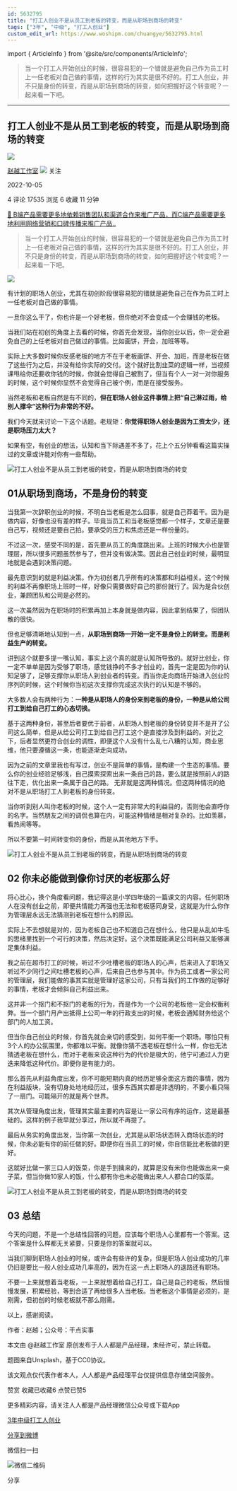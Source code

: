```yaml
---
id: 5632795
title: "打工人创业不是从员工到老板的转变，而是从职场到商场的转变"
tags: ["3年", "中级", "打工人创业"]
custom_edit_url: https://www.woshipm.com/chuangye/5632795.html
---
```

import { ArticleInfo } from '@site/src/components/ArticleInfo';

<ArticleInfo
    author="赵越工作室"
    authorLink="https://www.woshipm.com/u/1458436"
    published="2022-10-05"
    views={17535}
    comments={4}
    collects={6}
/>

> 当一个打工人开始创业的时候，很容易犯的一个错就是避免自己作为员工时上一任老板对自己做的事情，这样的行为其实是很不好的。打工人创业，并不只是身份的转变，而是从职场到商场的转变，如何把握好这个转变呢？一起来看一下吧。

---

## 打工人创业不是从员工到老板的转变，而是从职场到商场的转变

[![](https://static.woshipm.com/APP_U_202209_20220901001029_6681.jpg?imageView2/1/w/72/h/72/q/100)](https://www.woshipm.com/u/1458436)

[赵越工作室](https://www.woshipm.com/u/1458436) ![](https://static.woshipm.com/tag/1121_1@2x.png) 关注

2022-10-05

4 评论 17535 浏览 6 收藏 11 分钟

[🔗 B端产品需要更多地依赖销售团队和渠道合作来推广产品，而C端产品需要更多地利用网络营销和口碑传播来推广产品..](https://ke.qidianla.com/courses/bcpm)

> 当一个打工人开始创业的时候，很容易犯的一个错就是避免自己作为员工时上一任老板对自己做的事情，这样的行为其实是很不好的。打工人创业，并不只是身份的转变，而是从职场到商场的转变，如何把握好这个转变呢？一起来看一下吧。

![](https://image.woshipm.com/wp-files/2022/10/WwD8nz3VniW9FZN1Mqtt.jpg)

有计划的职场人创业，尤其在初创阶段很容易犯的错就是避免自己在作为员工时上一任老板对自己做的事情。

一旦你这么干了，你也许是一个好老板，但你绝对不会变成一个会赚钱的老板。

当我们站在初创的角度上去看的时候，你首先会发现，当你创业以后，你一定会避免自己的上任老板对自己做过的事情。比如画饼，开会，加班等等。

实际上大多数时候你反感老板的地方不在于老板画饼、开会、加班，而是老板在做了这些行为之后，并没有给你实际的交付。这个就好比割韭菜的逻辑一样，当视频课甩给你还要收你钱的时候，你就会觉得自己被割了，但当有个人一对一对你服务的时候，这个时候你显然不会觉得自己被个例，而是在接受服务。

当然老板和老板自然是有不同的，**但在职场人创业这件事情上把“自己淋过雨，给别人撑伞”这种行为非常的不好。**

我们今天就来讨论一下这个话题。老规矩：**你觉得职场人创业是因为工资太少，还是职场压力太大？**

如果有空，有创业的想法，认知和当下际遇差不多了，花上个五分钟看看这篇实操过的文章或许能对你有一些帮助。

![打工人创业不是从员工到老板的转变，而是从职场到商场的转变](https://image.woshipm.com/wp-files/2022/10/yyvruyYmrjsuiP3fzN5w.jpeg)

## 01从职场到商场，不是身份的转变

当我第一次辞职创业的时候，不明白当老板是怎么回事，就是自己莽着干。因为是做内容，好像也没有差的样子。毕竟当员工和当老板感觉都一个样子，文章还是要自己写，视频还是要自己拍。要承受的压力和焦虑还是一样份量的。

不过这一次，感受不同的是，首先要从员工的角度跳出来。上班的时候大小也是管理层，所以很多问题虽然参与了，但并没有做决策。因此自己创业的时候，最明显地就是会遇到决策问题。

最先意识到的就是利益决策。作为初创者几乎所有的决策都和利益相关。这个时候的利益不再像职场上班时一样，好像只需要做好自己的那份就行了。因为是合伙创业，兼顾团队和公司是必然的。

这一次虽然因为在职场时的积累再加上本身就是做内容，因此拿到结果了，但团队散的很快。

但也足够清晰地认知到一点，**从职场到商场一开始一定不是身份上的转变。而是利益生产的转变。**

讲到这个就要多提一嘴认知，事实上这个真的就是认知所导致的。就好比创业，你一定不单单是因为受够了职场，感觉钱挣的不多才创业的，首先一定是因为你的认知足够了，足够支撑你从职场人到创业者的转变。而当你走向商场开始进入创业的序列的时候，这个时候你当初这次支撑你完成这次执行的认知是不够的。

大多数人会有两种行为：**一种是从职场人的身份来到老板的身份，一种是从给公司打工到给自己打工的心态切换。**

基于这两种身份，甚至后者要优于前者，从职场人到老板的身份转变并不是开了公司这么简单，但是从给公司打工到给自己打工这个是直接涉及到利益的。对比之下，后者显然更符合创业的调性，即便这个人没有什么乱七八糟的认知，商业思维，他只要遵循这一条，也能逐渐走向成功。

因为之前的文章里我也有写过，创业不是简单的事情，是构建一个生态的事情。要么你的创业经验足够浅，自己摸索探索出来一条自己的路，要么就是按照前人的路往下走，优化出来一条属于自己的路。 无非就是这两种情况。但这两种情况的绝对不是从职场打工人到老板的身份转变。

当你听到别人叫你老板的时候，这个人一定有非常大的利益目的，否则他会直呼你的名字。当然朋友之间的调侃也算在内，可能这种情绪是相对复杂的。比如羡慕，看热闹等等。

所以不要第一时间转变你的身份，而是从其他地方下手。

![打工人创业不是从员工到老板的转变，而是从职场到商场的转变](https://image.woshipm.com/wp-files/2022/10/sV1Z1jwhej08lXhet4Wl.jpeg)

## 02 你未必能做到像你讨厌的老板那么好

将心比心，换个角度看问题，我记得这是小学四年级的一篇课文的内容。任何职场人在没有创业之前，即便共情能力再强也无法和老板感同身受，这就是为什么你作为管理层永远无法猜测到老板在想什么的原因。

实际上不去想就是对的，因为老板自己也不知道自己在想什么，他只是从乱如牛毛的思绪里找到一个可行的决策，然后决定好。这个决策既能满足公司利益又能够满足集体利益。

我之前在超市打工的时候，听过不少吐槽老板的职场人的心声，后来进入了职场又听过不少同行之间吐槽老板的心声，后来自己也参与其中。作为员工或者一家公司的管理层，我们能做的事其实就是管理好这家公司，只有当我们的工作做的足够好的事情，老板才会倾斜自己利益出来。

这并非一个抠门和不抠门的老板的行为，而是作为一个公司的老板他一定会权衡利弊。当一个部门月产出抵得上公司一年的行政支出的时候，老板会通知财务给这个部门的人加工资。

但当你自己创业的时候，你首先就会亲切的感受到，如何平衡一个职场。哪怕只有3个人的办公氛围里，你都难以平衡。就像你猜不透老板在想什么一样，你也无法猜透老板在想什么，而对于老板来说这种行为的代价是极大的，他宁可通过人力更迭来降低这种代价。即便你是有能力的。

那么首先从利益角度出发，你不可能短期内真的经历足够全面这方面的事情，因为在利益版块，没有切身处地地经历过，很多东西其实都是非透明的，不要小看只隔了一扇门。可能隔开的就是两个世界。

其次从管理角度出发，管理其实最主要的内容是让一家公司有序的运作，这是最基础的。这样的例子我早就分享过，所以就不再提了。

最后从务实的角度出发，当你第一次创业，尤其是从职场状态转入商场状态的时候，你未必能有你的前任做的好。即便你在当员工的时候，你自信能比老板做的更好。

这就好比做一家三口人的饭菜，你是手到擒来的，就算是没有米你也能做出来一桌子菜，但当你做10家人的饭，什么都有你也未必能做出来人人都合口的饭菜。

![打工人创业不是从员工到老板的转变，而是从职场到商场的转变](https://image.woshipm.com/wp-files/2022/10/VXHAFHdc6wrUPwcddQbq.jpeg)

## 03 总结

今天的问题，不是一个总结性回答的问题，应该每个职场人心里都有一个答案。这个答案是什么样都无关紧要，只要是你的答案就可以。

当我们聊到职场人创业的时候，或许会有些许的复杂，但是职场人创业成功的几率仍旧是要比一般人创业成功几率高的，因为在这一点上职场人的退路还有职场。

不要一上来就想着当老板，一上来就想着给自己打工，自己是自己的老板，然后慢慢发展，积累经验，等到合适了再给很多人当老板。当老板这个事情是必须的，是刚需，但初创的时候老板就不那么刚需。

以上，感谢阅读。

作者：赵越；公众号：干点实事

本文由 @赵越工作室 原创发布于人人都是产品经理，未经许可，禁止转载。

题图来自Unsplash，基于CC0协议。

该文观点仅代表作者本人，人人都是产品经理平台仅提供信息存储空间服务。

赞赏 收藏已收藏6 点赞已赞5

更多精彩内容，请关注人人都是产品经理微信公众号或下载App

[3年](https://www.woshipm.com/tag/3%e5%b9%b4)[中级](https://www.woshipm.com/tag/%e4%b8%ad%e7%ba%a7)[打工人创业](https://www.woshipm.com/tag/%e6%89%93%e5%b7%a5%e4%ba%ba%e5%88%9b%e4%b8%9a)

[分享到微博](https://service.weibo.com/share/share.php?appkey=2775287854&title=打工人创业不是从员工到老板的转变，而是从职场到商场的转变&url=https://www.woshipm.com/chuangye/5632795.html&pic=https://image.woshipm.com/wp-files/2022/10/WwD8nz3VniW9FZN1Mqtt.jpg)

微信扫一扫

![微信二维码](https://api.pwmqr.com/qrcode/create/?url=https://www.woshipm.com/chuangye/5632795.html)

分享